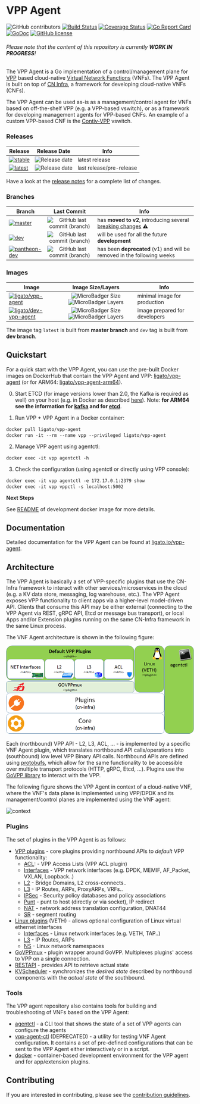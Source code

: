 # VPP Agent

![GitHub contributors](https://img.shields.io/github/contributors/ligato/vpp-agent.svg)
[![Build Status](https://travis-ci.org/ligato/vpp-agent.svg?branch=master)](https://travis-ci.org/ligato/vpp-agent)
[![Coverage Status](https://coveralls.io/repos/github/ligato/vpp-agent/badge.svg?branch=master)](https://coveralls.io/github/ligato/vpp-agent?branch=master)
[![Go Report Card](https://goreportcard.com/badge/github.com/ligato/vpp-agent)](https://goreportcard.com/report/github.com/ligato/vpp-agent)
[![GoDoc](https://godoc.org/github.com/ligato/vpp-agent?status.svg)](https://godoc.org/github.com/ligato/vpp-agent)
[![GitHub license](https://img.shields.io/badge/license-Apache%20license%202.0-blue.svg)](https://github.com/ligato/vpp-agent/blob/master/LICENSE)

###### Please note that the content of this repository is currently **WORK IN PROGRESS**!

The VPP Agent is a Go implementation of a control/management plane for [VPP][vpp] based
cloud-native [Virtual Network Functions][vnf] (VNFs). The VPP Agent is built on top of 
[CN Infra][cn-infra], a framework for developing cloud-native VNFs (CNFs).

The VPP Agent can be used as-is as a management/control agent for VNFs  based on off-the-shelf
VPP (e.g. a VPP-based vswitch), or as a framework for developing management agents for VPP-based
CNFs. An example of a custom VPP-based CNF is the [Contiv-VPP][contiv-vpp] vswitch.

### Releases

|Release|Release Date|Info|
|---|:---:|---|
|[![stable](https://img.shields.io/github/release/ligato/vpp-agent.svg?label=release&logo=github)](https://github.com/ligato/vpp-agent/releases/latest)|![Release date](https://img.shields.io/github/release-date/ligato/vpp-agent.svg?label=)|latest release|
|[![latest](https://img.shields.io/github/release-pre/ligato/vpp-agent.svg?label=release&logo=github)](https://github.com/ligato/vpp-agent/releases)|![Release date](https://img.shields.io/github/release-date-pre/ligato/vpp-agent.svg?label=)|last release/pre-release|

Have a look at the [release notes](CHANGELOG.md) for a complete list of changes.

### Branches

|Branch|Last Commit|Info|
|---|:---:|---|
|[![master](https://img.shields.io/badge/branch-master-blue.svg?logo=git&logoColor=white)](https://github.com/ligato/vpp-agent/tree/master)|![GitHub last commit (branch)](https://img.shields.io/github/last-commit/ligato/vpp-agent/master.svg?label=)| has **moved to v2**, introducing several [breaking changes](https://github.com/ligato/vpp-agent/blob/master/CHANGELOG.md#v200) :warning:|
|[![dev](https://img.shields.io/badge/branch-dev-green.svg?logo=git&logoColor=white)](https://github.com/ligato/vpp-agent/tree/dev)|![GitHub last commit (branch)](https://img.shields.io/github/last-commit/ligato/vpp-agent/dev.svg?label=)|will be used for all the future **development**|
|[![pantheon-dev](https://img.shields.io/badge/branch-pantheon--dev-inactive.svg?logo=git&logoColor=white)](https://github.com/ligato/vpp-agent/tree/pantheon-dev)|![GitHub last commit (branch)](https://img.shields.io/github/last-commit/ligato/vpp-agent/pantheon-dev.svg?label=)|has been **deprecated** (v1) and will be removed in the following weeks|

### Images

|Image|Image Size/Layers|Info|
|---|:---:|---|
|[![ligato/vpp-agent](https://img.shields.io/badge/image-ligato/vpp--agent-blue.svg?logo=docker&logoColor=white)](https://cloud.docker.com/u/ligato/repository/docker/ligato/vpp-agent)|![MicroBadger Size](https://img.shields.io/microbadger/image-size/ligato/vpp-agent.svg) ![MicroBadger Layers](https://img.shields.io/microbadger/layers/ligato/vpp-agent.svg)|minimal image for production|
|[![ligato/dev-vpp-agent](https://img.shields.io/badge/image-ligato/dev--vpp--agent-blue.svg?logo=docker&logoColor=white)](https://cloud.docker.com/u/ligato/repository/docker/ligato/dev-vpp-agent)|![MicroBadger Size](https://img.shields.io/microbadger/image-size/ligato/dev-vpp-agent.svg) ![MicroBadger Layers](https://img.shields.io/microbadger/layers/ligato/dev-vpp-agent.svg)|image prepared for developers|

The image tag `latest` is built from **master branch** and `dev` tag is built from **dev branch**.

## Quickstart

For a quick start with the VPP Agent, you can use the pre-built Docker images on DockerHub
that contain the VPP Agent and VPP: [ligato/vpp-agent][vpp-agent] (or for ARM64: [ligato/vpp-agent-arm64][vpp-agent-arm64]).

0. Start ETCD (for image versions lower than 2.0, the Kafka is required as well) on your host (e.g. in Docker as described [here][etcd-local]).
   Note: **for ARM64 see the information for [kafka][kafka] and for [etcd][etcd]**.

1. Run VPP + VPP Agent in a Docker container:
```
docker pull ligato/vpp-agent
docker run -it --rm --name vpp --privileged ligato/vpp-agent
```

2. Manage VPP agent using agentctl:
```
docker exec -it vpp agentctl -h
```

3. Check the configuration (using agentctl or directly using VPP console):
```
docker exec -it vpp agentctl -e 172.17.0.1:2379 show
docker exec -it vpp vppctl -s localhost:5002
```

**Next Steps**

See [README][docker-image] of development docker image for more details.

## Documentation

Detailed documentation for the VPP Agent can be found at [ligato.io/vpp-agent][ligato-docs].

## Architecture

The VPP Agent is basically a set of VPP-specific plugins that use the 
CN-Infra framework to interact with other services/microservices in the
cloud (e.g. a KV data store, messaging, log warehouse, etc.). The VPP Agent
exposes VPP functionality to client apps via a higher-level model-driven 
API. Clients that consume this API may be either external (connecting to 
the VPP Agent via REST, gRPC API, Etcd or message bus transport), or local
Apps and/or Extension plugins running on the same CN-Infra framework in the 
same Linux process. 

The VNF Agent architecture is shown in the following figure: 

![vpp agent](docs/imgs/vpp_agent.png "VPP Agent & its Plugins on top of cn-infra")

Each (northbound) VPP API - L2, L3, ACL, ... - is implemented by a specific
VNF Agent plugin, which translates northbound API calls/operations into 
(southbound) low level VPP Binary API calls. Northbound APIs are defined 
using [protobufs][protobufs], which allow for the same functionality to be accessible
over multiple transport protocols (HTTP, gRPC, Etcd, ...). Plugins use the 
[GoVPP library][govpp] to interact with the VPP.

The following figure shows the VPP Agent in context of a cloud-native VNF, 
where the VNF's data plane is implemented using VPP/DPDK and 
its management/control planes are implemented using the VNF agent:

![context](docs/imgs/context.png "VPP Agent & its Plugins on top of cn-infra")

### Plugins
 
The set of plugins in the VPP Agent is as follows:
* [VPP plugins][docs-vpp-punt-plugin] - core plugins providing northbound APIs to _default_ VPP functionality:
  - [ACL][docs-vpp-acl-plugin]: - VPP Access Lists (VPP ACL plugin) 
  - [Interfaces][docs-vpp-interface-plugin] - VPP network interfaces (e.g. DPDK, MEMIF, AF_Packet, VXLAN, Loopback..)
  - [L2][docs-vpp-l2-plugin] - Bridge Domains, L2 cross-connects..
  - [L3][docs-vpp-l3-plugin] - IP Routes, ARPs, ProxyARPs, VRFs..
  - [IPSec][docs-vpp-ipsec-plugin] - Security policy databases and policy associations
  - [Punt][docs-vpp-punt-plugin] - punt to host (directly or via socket), IP redirect
  - [NAT][docs-vpp-nat-plugin] - network address translation configuration, DNAT44
  - [SR][docs-vpp-sr-plugin] - segment routing
* [Linux plugins][docs-linux-plugins] (VETH) - allows optional configuration of Linux virtual ethernet 
  interfaces
  - [Interfaces][docs-linux-interface-plugin] - Linux network interfaces (e.g. VETH, TAP..)
  - [L3][docs-linux-l3-plugin] - IP Routes, ARPs
  - [NS][docs-linux-ns-plugin] - Linux network namespaces
* [GoVPPmux][docs-govppmux-plugin] - plugin wrapper around GoVPP. Multiplexes plugins' access to
  VPP on a single connection.
* [RESTAPI][docs-rest-plugin] - provides API to retrieve actual state
* [KVScheduler][docs-kv-scheduler] - synchronizes the *desired state* described by northbound
  components with the *actual state* of the southbound. 

### Tools

The VPP agent repository also contains tools for building and troubleshooting 
of VNFs based on the VPP Agent:

* [agentctl][agentctl] - a CLI tool that shows the state of a set of 
   VPP agents can configure the agents
* [vpp-agent-ctl](cmd/vpp-agent-ctl) (DEPRECATED) - a utility for testing VNF Agent 
  configuration. It contains a set of pre-defined configurations that can 
  be sent to the VPP Agent either interactively or in a script. 
* [docker][docker] - container-based development environment for the VPP
  agent and for app/extension plugins.

## Contributing

If you are interested in contributing, please see the [contribution guidelines][contribution].

[agentctl]: cmd/agentctl
[cn-infra]: https://github.com/ligato/cn-infra
[contiv-vpp]: https://github.com/contiv/vpp
[contribution]: CONTRIBUTING.md
[docker]: docker
[docker-image]: http://docs.ligato.io/en/latest/user-guide/get-agent/#build-local-image
[docs-govppmux-plugin]: https://docs.ligato.io/en/latest/plugins/vpp-plugins/#govppmux-plugin
[docs-kv-scheduler]: https://docs.ligato.io/en/latest/plugins/kvs-plugin/
[docs-linux-interface-plugin]: https://docs.ligato.io/en/latest/plugins/linux-plugins/#interface-plugin
[docs-linux-l3-plugin]: https://docs.ligato.io/en/latest/plugins/linux-plugins/#l3-plugin
[docs-linux-ns-plugin]: https://docs.ligato.io/en/latest/plugins/linux-plugins/#namespace-plugin
[docs-linux-plugins]: https://docs.ligato.io/en/latest/plugins/linux-plugins/
[docs-rest-plugin]: https://docs.ligato.io/en/latest/plugins/connection-plugins/#rest-plugin 
[docs-vpp-acl-plugin]: https://docs.ligato.io/en/latest/plugins/vpp-plugins/#access-control-lists-plugin
[docs-vpp-interface-plugin]: https://docs.ligato.io/en/latest/plugins/vpp-plugins/#interface-plugin
[docs-vpp-l2-plugin]: https://docs.ligato.io/en/latest/plugins/vpp-plugins/#l2-plugin
[docs-vpp-l3-plugin]: https://docs.ligato.io/en/latest/plugins/vpp-plugins/#l3-plugin
[docs-vpp-ipsec-plugin]: https://docs.ligato.io/en/latest/plugins/vpp-plugins/#ipsec-plugin
[docs-vpp-nat-plugin]: https://docs.ligato.io/en/latest/plugins/vpp-plugins/#nat-plugin
[docs-vpp-plugins]:https://docs.ligato.io/en/latest/plugins/vpp-plugins/
[docs-vpp-punt-plugin]: https://docs.ligato.io/en/latest/plugins/vpp-plugins/#punt-plugin
[docs-vpp-sr-plugin]: https://docs.ligato.io/en/latest/plugins/vpp-plugins/#sr-plugin
[etcd]: docs/arm64/etcd.md
[etcd-local]: docker/dev/README.md#running-etcd-server-on-local-host
[govpp]: https://wiki.fd.io/view/GoVPP
[kafka]: docs/arm64/kafka.md
[ligato-docs]: http://docs.ligato.io/
[protobufs]: https://developers.google.com/protocol-buffers/
[vnf]: https://github.com/ligato/cn-infra/blob/master/docs/readmes/cn_virtual_function.md
[vpp]: https://fd.io/technology/#vpp
[vpp-agent]: https://hub.docker.com/r/ligato/vpp-agent
[vpp-agent-arm64]: https://hub.docker.com/r/ligato/vpp-agent-arm64
[vpp-agent-ctl]: cmd/vpp-agent-ctl
